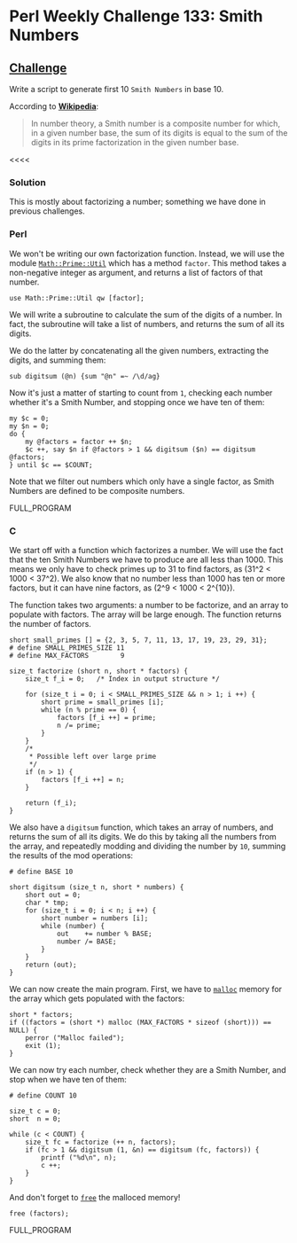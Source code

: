 # Perl Weekly Challenge 133: Smith Numbers

## [Challenge][task2]
>>>>
Write a script to generate first 10 `Smith Numbers` in base 10.

According to <a href="https://en.wikipedia.org/wiki/Smith_number"><strong>Wikipedia</strong></a>:

<blockquote>
In number theory, a Smith number is a composite number for which, in a given number base, the sum of its digits is equal to the sum of the digits in its prime factorization in the given number base.

</blockquote>
<<<<

### Solution

This is mostly about factorizing a number; something we have done
in previous challenges.

### Perl

We won't be writing our own factorization function. Instead, we will
use the module [`Math::Prime::Util`](#) which has a method `factor`.
This method takes a non-negative integer as argument, and returns
a list of factors of that number.

~~~~
use Math::Prime::Util qw [factor];
~~~~

We will write a subroutine to calculate the sum of the digits of a
number. In fact, the subroutine will take a list of numbers, and
returns the sum of all its digits.

We do the latter by concatenating all the given numbers, extracting
the digits, and summing them:

~~~~
sub digitsum (@n) {sum "@n" =~ /\d/ag}
~~~~

Now it's just a matter of starting to count from `1`, checking each
number whether it's a Smith Number, and stopping once we have ten of them:

~~~~
my $c = 0;
my $n = 0;
do {
    my @factors = factor ++ $n;
    $c ++, say $n if @factors > 1 && digitsum ($n) == digitsum @factors;
} until $c == $COUNT;
~~~~

Note that we filter out numbers which only have a single factor, as
Smith Numbers are defined to be composite numbers.

FULL_PROGRAM

### C

We start off with a function which factorizes a number. We will use the
fact that the ten Smith Numbers we have to produce are all less than
1000. This means we only have to check primes up to 31 to find factors,
as \(31^2 < 1000 < 37^2\). We also know that no number less than 1000
has ten or more factors, but it can have nine factors,
as \(2^9 < 1000 < 2^{10}\).

The function takes two arguments: a number to be factorize, and an array
to populate with factors. The array will be large enough. The function
returns the number of factors.

~~~~
short small_primes [] = {2, 3, 5, 7, 11, 13, 17, 19, 23, 29, 31};
# define SMALL_PRIMES_SIZE 11
# define MAX_FACTORS        9

size_t factorize (short n, short * factors) {
    size_t f_i = 0;   /* Index in output structure */

    for (size_t i = 0; i < SMALL_PRIMES_SIZE && n > 1; i ++) {
        short prime = small_primes [i];
        while (n % prime == 0) {
            factors [f_i ++] = prime;
            n /= prime;
        }
    }
    /*
     * Possible left over large prime
     */
    if (n > 1) {
        factors [f_i ++] = n;
    }

    return (f_i);
}
~~~~

We also have a `digitsum` function, which takes an array of numbers, and
returns the sum of all its digits. We do this by taking all the numbers
from the array, and repeatedly modding and dividing the number by `10`,
summing the results of the mod operations:

~~~~
# define BASE 10

short digitsum (size_t n, short * numbers) {
    short out = 0;
    char * tmp;
    for (size_t i = 0; i < n; i ++) {
        short number = numbers [i];
        while (number) {
            out    += number % BASE;
            number /= BASE;
        }
    }
    return (out);
}
~~~~

We can now create the main program. First, we have to [`malloc`](#)
memory for the array which gets populated with the factors:

~~~~
short * factors;
if ((factors = (short *) malloc (MAX_FACTORS * sizeof (short))) == NULL) {
    perror ("Malloc failed");
    exit (1);
}
~~~~

We can now try each number, check whether they are a Smith Number,
and stop when we have ten of them:

~~~~
# define COUNT 10

size_t c = 0;
short  n = 0;

while (c < COUNT) {
    size_t fc = factorize (++ n, factors);
    if (fc > 1 && digitsum (1, &n) == digitsum (fc, factors)) {
        printf ("%d\n", n);
        c ++;
    }
}
~~~~

And don't forget to [`free`](#) the malloced memory!

~~~~
free (factors);
~~~~

FULL_PROGRAM



[task2]: https://theweeklychallenge.org/blog/perl-weekly-challenge-133/#TASK2

